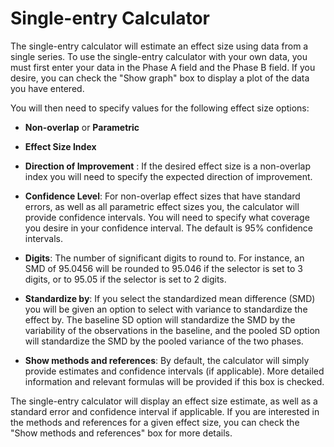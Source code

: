 # Single-entry Calculator

The single-entry calculator will estimate an effect size using data from a single 
series. To use the single-entry calculator with your own data, you must first enter
your data in the Phase A field and the Phase B field. If you desire, you can check 
the "Show graph" box to display a plot of the data you have entered.

You will then need to specify values for the following effect size options: 

- __Non-overlap__ or __Parametric__

- __Effect Size Index__

- __Direction of Improvement__ : If the desired effect size is a non-overlap index you will
  need to specify the expected direction of improvement.

- __Confidence Level__:  For non-overlap effect sizes that have standard errors, as well as all parametric 
  effect sizes you, the calculator will provide confidence intervals. You will need to specify what coverage
  you desire in your confidence interval. The default is 95% confidence intervals.
  
- __Digits__: The number of significant digits to round to. For instance, an SMD of 95.0456 will be rounded to
  95.046 if the selector is set to 3 digits, or to 95.05 if the selector is set to 2 digits.

- __Standardize by__: If you select the standardized mean difference (SMD) you will be given an option
  to select with variance to standardize the effect by. The baseline SD option will standardize the SMD
  by the variability of the observations in the baseline, and the pooled SD option will standardize the
  SMD by the pooled variance of the two phases.

- __Show methods and references__: By default, the calculator will simply provide estimates and confidence
  intervals (if applicable). More detailed information and relevant formulas will be provided if this box is
  checked.
  
The single-entry calculator will display an effect size estimate, as well as a standard 
error  and confidence interval if applicable. If you are interested in the methods and references
for a given effect size, you can check the "Show methods and references" box for more details.
